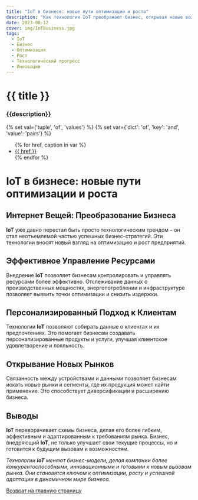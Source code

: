 ```yaml
---
title: "IoT в бизнесе: новые пути оптимизации и роста"
description: "Как технологии IoT преображают бизнес, открывая новые возможности для оптимизации и роста."
date: 2023-08-12
cover: img/IoTBusiness.jpg
tags:
  - IoT
  - Бизнес
  - Оптимизация
  - Рост
  - Технологический прогресс
  - Инновации
---
```

# {{ title }}
### {{description}}
{% set val=('tuple', 'of', 'values') %}
{% set var={'dict': 'of', 'key': 'and', 'value': 'pairs'} %}
<ul>
{% for href, caption in var %}
    <li><a href="{{ caption  }}">{{ href }}</a></li>
{% endfor %}
</ul>

# IoT в бизнесе: новые пути оптимизации и роста

## Интернет Вещей: Преобразование Бизнеса

**IoT** уже давно перестал быть просто технологическим трендом – он стал неотъемлемой частью успешных  бизнес-стратегий. Эти технологии вносят новый взгляд на оптимизацию и рост предприятий.

## Эффективное Управление Ресурсами

Внедрение **IoT** позволяет бизнесам контролировать и управлять ресурсами более эффективно. Отслеживание данных о производственных мощностях, энергопотреблении и инфраструктуре позволяет выявить точки оптимизации и снизить издержки.

## Персонализированный Подход к Клиентам

Технологии **IoT** позволяют собирать данные о клиентах и их предпочтениях. Это помогает бизнесам создавать персонализированные продукты и услуги, улучшая клиентское удовлетворение и лояльность.

## Открывание Новых Рынков

Связанность между устройствами и данными позволяет бизнесам искать новые рынки и сегменты, где их продукция может найти применение. Это способствует диверсификации и расширению бизнеса.

## Выводы

**IoT** переворачивает схемы бизнеса, делая его более гибким, эффективным и адаптированным к требованиям рынка. Бизнес, внедряющий **IoT**, не только улучшает свои текущие процессы, но и готовится к будущим вызовам и возможностям.

*Технологии **IoT** меняют бизнес-модели, делая компании более конкурентоспособными, инновационными и готовыми к новым вызовам рынка. Они становятся ключом к оптимизации, росту и успешной адаптации в динамичном мире бизнеса.*

[Возврат на главную страницу](/)
